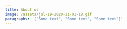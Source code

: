 ```yaml
---
title: About us
image: /assets/jul-19-2020-11-01-18.gif
paragraphs: '["Some text", "Some text", "Some text"]'
---
```

